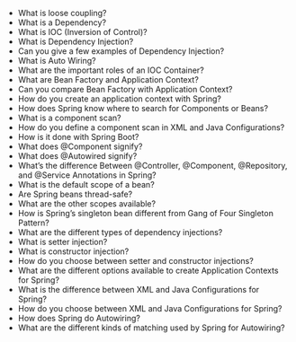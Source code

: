 - What is loose coupling?
- What is a Dependency?
- What is IOC (Inversion of Control)?
- What is Dependency Injection?
- Can you give a few examples of Dependency Injection?
- What is Auto Wiring?
- What are the important roles of an IOC Container?
- What are Bean Factory and Application Context?
- Can you compare Bean Factory with Application Context?
- How do you create an application context with Spring?
- How does Spring know where to search for Components or Beans?
- What is a component scan?
- How do you define a component scan in XML and Java Configurations?
- How is it done with Spring Boot?
- What does @Component signify?
- What does @Autowired signify?
- What’s the difference Between @Controller, @Component, @Repository, and @Service Annotations in Spring?
- What is the default scope of a bean?
- Are Spring beans thread-safe?
- What are the other scopes available?
- How is Spring’s singleton bean different from Gang of Four Singleton Pattern?
- What are the different types of dependency injections?
- What is setter injection?
- What is constructor injection?
- How do you choose between setter and constructor injections?
- What are the different options available to create Application Contexts for Spring?
- What is the difference between XML and Java Configurations for Spring?
- How do you choose between XML and Java Configurations for Spring?
- How does Spring do Autowiring?
- What are the different kinds of matching used by Spring for Autowiring?
